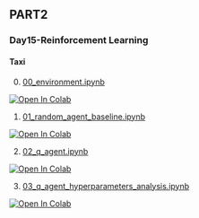 ## PART2

### Day15-Reinforcement Learning

#### Taxi

0. [00_environment.ipynb](https://colab.research.google.com/github/yapay-ogrenme/casgem-eu-project-training-on-data-mining-2nd/blob/main/PART2/Day15-ReinforcementLearning/notebooks/01_taxi/00_environment.ipynb)

[![Open In Colab](https://colab.research.google.com/assets/colab-badge.svg)](https://colab.research.google.com/github/yapay-ogrenme/casgem-eu-project-training-on-data-mining-2nd/blob/main/PART2/Day15-ReinforcementLearning/notebooks/01_taxi/00_environment.ipynb)


1. [01_random_agent_baseline.ipynb](https://colab.research.google.com/github/yapay-ogrenme/casgem-eu-project-training-on-data-mining-2nd/blob/main/PART2/Day15-ReinforcementLearning/notebooks/01_taxi/01_random_agent_baseline.ipynb)

[![Open In Colab](https://colab.research.google.com/assets/colab-badge.svg)](https://colab.research.google.com/github/yapay-ogrenme/casgem-eu-project-training-on-data-mining-2nd/blob/main/PART2/Day15-ReinforcementLearning/notebooks/01_taxi/01_random_agent_baseline.ipynb)


2. [02_q_agent.ipynb](https://colab.research.google.com/github/yapay-ogrenme/casgem-eu-project-training-on-data-mining-2nd/blob/main/PART2/Day15-ReinforcementLearning/notebooks/01_taxi/02_q_agent.ipynb)

[![Open In Colab](https://colab.research.google.com/assets/colab-badge.svg)](https://colab.research.google.com/github/yapay-ogrenme/casgem-eu-project-training-on-data-mining-2nd/blob/main/PART2/Day15-ReinforcementLearning/notebooks/01_taxi/02_q_agent.ipynb)

3. [03_q_agent_hyperparameters_analysis.ipynb](https://colab.research.google.com/github/yapay-ogrenme/casgem-eu-project-training-on-data-mining-2nd/blob/main/PART2/Day15-ReinforcementLearning/notebooks/01_taxi/03_q_agent_hyperparameters_analysis.ipynb)

[![Open In Colab](https://colab.research.google.com/assets/colab-badge.svg)](https://colab.research.google.com/github/yapay-ogrenme/casgem-eu-project-training-on-data-mining-2nd/blob/main/PART2/Day15-ReinforcementLearning/notebooks/01_taxi/03_q_agent_hyperparameters_analysis.ipynb)